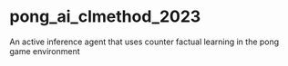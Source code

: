 # pong_ai_clmethod_2023
An active inference agent that uses counter factual learning in the pong game environment
